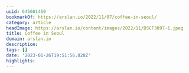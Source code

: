 ```yaml
---
uuid: 645601460
bookmarkOf: https://arslan.io/2022/11/07/coffee-in-seoul/
category: article
headImage: https://arslan.io/content/images/2022/11/DSCF3897-1.jpeg
title: Coffee in Seoul
domain: arslan.io
description: 
tags: []
date: '2023-01-26T19:51:56.828Z'
highlights: 
---
```




